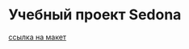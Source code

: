 # Учебный проект Sedona
[ссылка на макет](https://www.figma.com/file/ug3Q6bg1L3xLSijDws2H9e/Sedona-Copy-Copy-Copy?node-id=0%3A1 "Я ссылка")